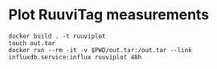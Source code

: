 # Plot RuuviTag measurements

```
docker build . -t ruuviplot
touch out.tar
docker run --rm -it -v $PWD/out.tar:/out.tar --link influxdb.service:influx ruuviplot 48h
```
